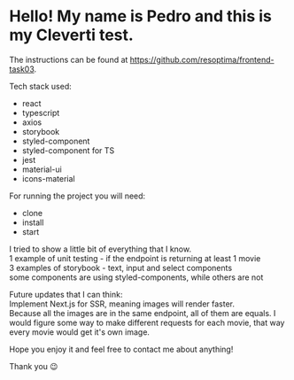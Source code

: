# Hello! My name is Pedro and this is my Cleverti test.

The instructions can be found at https://github.com/resoptima/frontend-task03.

Tech stack used:

- react
- typescript
- axios
- storybook
- styled-component
- styled-component for TS
- jest
- material-ui
- icons-material

For running the project you will need:

- clone
- install
- start

I tried to show a little bit of everything that I know. <br />
1 example of unit testing - if the endpoint is returning at least 1 movie <br />
3 examples of storybook - text, input and select components <br />
some components are using styled-components, while others are not <br />

Future updates that I can think: <br />
Implement Next.js for SSR, meaning images will render faster. <br />
Because all the images are in the same endpoint, all of them are equals. I would figure some way to make different requests for each movie, that way every movie would get it's own image. <br />

Hope you enjoy it and feel free to contact me about anything! <br />

Thank you :wink:
